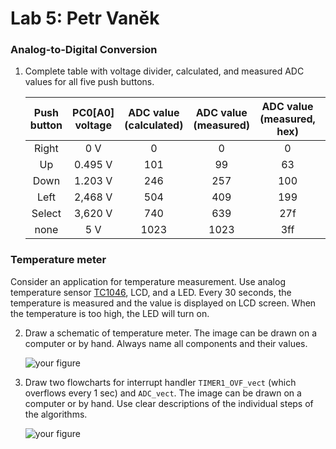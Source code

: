 # Lab 5: Petr Vaněk

### Analog-to-Digital Conversion

1. Complete table with voltage divider, calculated, and measured ADC values for all five push buttons.

   | **Push button** | **PC0[A0] voltage** | **ADC value (calculated)** | **ADC value (measured)** | **ADC value (measured, hex)** | **PC0[A0] voltage measured** |
   | :-: | :-: | :-: | :-: | :-: |:-: |
   | Right  | 0&nbsp;V | 0   | 0 | 0 | 0 |
   | Up     | 0.495&nbsp;V | 101 | 99 | 63 | 5 |
   | Down   | 1.203&nbsp;V | 246 | 257 | 100 | 85 |
   | Left   | 2,468&nbsp;V | 504 | 409 | 199 | 45 |
   | Select | 3,620&nbsp;V | 740 | 639 | 27f | 95 |
   | none   | 5&nbsp;V | 1023 | 1023 | 3ff | 15 |

### Temperature meter

Consider an application for temperature measurement. Use analog temperature sensor [TC1046](http://ww1.microchip.com/downloads/en/DeviceDoc/21496C.pdf), LCD, and a LED. Every 30 seconds, the temperature is measured and the value is displayed on LCD screen. When the temperature is too high, the LED will turn on.

2. Draw a schematic of temperature meter. The image can be drawn on a computer or by hand. Always name all components and their values.

   ![your figure]()

3. Draw two flowcharts for interrupt handler `TIMER1_OVF_vect` (which overflows every 1&nbsp;sec) and `ADC_vect`. The image can be drawn on a computer or by hand. Use clear descriptions of the individual steps of the algorithms.

   ![your figure]()
